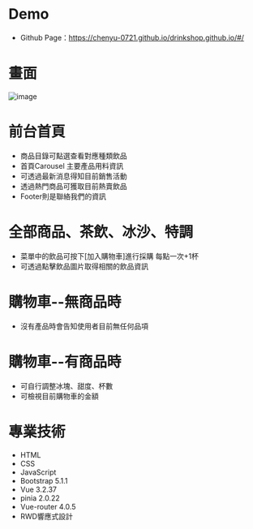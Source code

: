 # Demo
 - Github Page：https://chenyu-0721.github.io/drinkshop.github.io/#/

# 畫面
![image](https://github.com/chenyu-0721/drinkshop.github.io/assets/59197038/2d9c6aa6-6280-4c53-aecf-936c0e98c474)


# 前台首頁
  - 商品目錄可點選查看對應種類飲品
  - 首頁Carousel 主要產品用料資訊
  - 可透過最新消息得知目前銷售活動
  - 透過熱門商品可獲取目前熱賣飲品
  - Footer則是聯絡我們的資訊

# 全部商品、茶飲、冰沙、特調
  - 菜單中的飲品可按下[加入購物車]進行採購 每點一次+1杯
  - 可透過點擊飲品圖片取得相關的飲品資訊

# 購物車--無商品時
  - 沒有產品時會告知使用者目前無任何品項

# 購物車--有商品時
  - 可自行調整冰塊、甜度、杯數
  - 可檢視目前購物車的金額

# 專業技術
  - HTML
  - CSS
  - JavaScript
  - Bootstrap 5.1.1
  - Vue 3.2.37
  - pinia 2.0.22
  - Vue-router 4.0.5
  - RWD響應式設計
    
